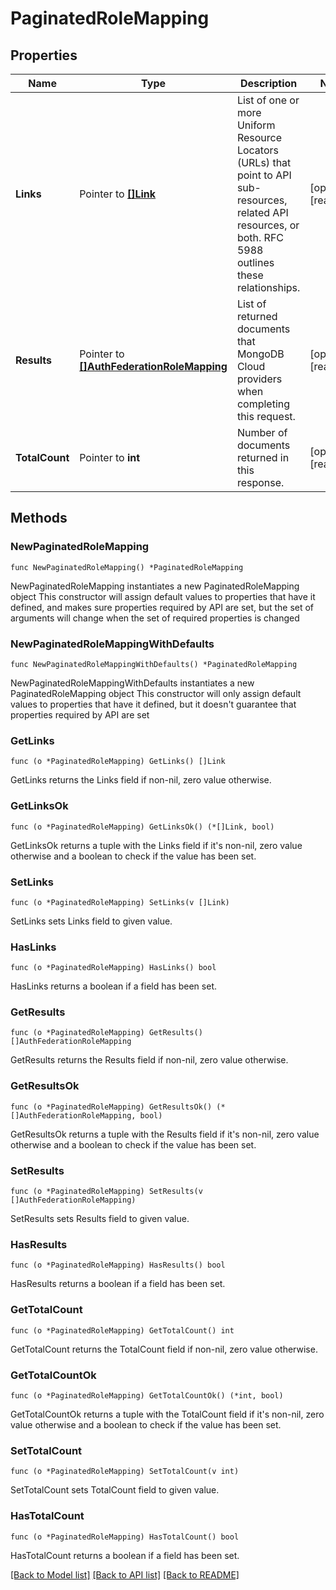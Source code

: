 # PaginatedRoleMapping

## Properties

Name | Type | Description | Notes
------------ | ------------- | ------------- | -------------
**Links** | Pointer to [**[]Link**](Link.md) | List of one or more Uniform Resource Locators (URLs) that point to API sub-resources, related API resources, or both. RFC 5988 outlines these relationships. | [optional] [readonly] 
**Results** | Pointer to [**[]AuthFederationRoleMapping**](AuthFederationRoleMapping.md) | List of returned documents that MongoDB Cloud providers when completing this request. | [optional] [readonly] 
**TotalCount** | Pointer to **int** | Number of documents returned in this response. | [optional] [readonly] 

## Methods

### NewPaginatedRoleMapping

`func NewPaginatedRoleMapping() *PaginatedRoleMapping`

NewPaginatedRoleMapping instantiates a new PaginatedRoleMapping object
This constructor will assign default values to properties that have it defined,
and makes sure properties required by API are set, but the set of arguments
will change when the set of required properties is changed

### NewPaginatedRoleMappingWithDefaults

`func NewPaginatedRoleMappingWithDefaults() *PaginatedRoleMapping`

NewPaginatedRoleMappingWithDefaults instantiates a new PaginatedRoleMapping object
This constructor will only assign default values to properties that have it defined,
but it doesn't guarantee that properties required by API are set

### GetLinks

`func (o *PaginatedRoleMapping) GetLinks() []Link`

GetLinks returns the Links field if non-nil, zero value otherwise.

### GetLinksOk

`func (o *PaginatedRoleMapping) GetLinksOk() (*[]Link, bool)`

GetLinksOk returns a tuple with the Links field if it's non-nil, zero value otherwise
and a boolean to check if the value has been set.

### SetLinks

`func (o *PaginatedRoleMapping) SetLinks(v []Link)`

SetLinks sets Links field to given value.

### HasLinks

`func (o *PaginatedRoleMapping) HasLinks() bool`

HasLinks returns a boolean if a field has been set.
### GetResults

`func (o *PaginatedRoleMapping) GetResults() []AuthFederationRoleMapping`

GetResults returns the Results field if non-nil, zero value otherwise.

### GetResultsOk

`func (o *PaginatedRoleMapping) GetResultsOk() (*[]AuthFederationRoleMapping, bool)`

GetResultsOk returns a tuple with the Results field if it's non-nil, zero value otherwise
and a boolean to check if the value has been set.

### SetResults

`func (o *PaginatedRoleMapping) SetResults(v []AuthFederationRoleMapping)`

SetResults sets Results field to given value.

### HasResults

`func (o *PaginatedRoleMapping) HasResults() bool`

HasResults returns a boolean if a field has been set.
### GetTotalCount

`func (o *PaginatedRoleMapping) GetTotalCount() int`

GetTotalCount returns the TotalCount field if non-nil, zero value otherwise.

### GetTotalCountOk

`func (o *PaginatedRoleMapping) GetTotalCountOk() (*int, bool)`

GetTotalCountOk returns a tuple with the TotalCount field if it's non-nil, zero value otherwise
and a boolean to check if the value has been set.

### SetTotalCount

`func (o *PaginatedRoleMapping) SetTotalCount(v int)`

SetTotalCount sets TotalCount field to given value.

### HasTotalCount

`func (o *PaginatedRoleMapping) HasTotalCount() bool`

HasTotalCount returns a boolean if a field has been set.

[[Back to Model list]](../README.md#documentation-for-models) [[Back to API list]](../README.md#documentation-for-api-endpoints) [[Back to README]](../README.md)



